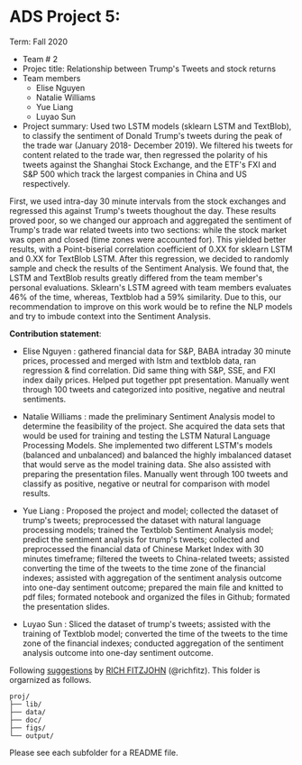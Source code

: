 # ADS Project 5: 

Term: Fall 2020

+ Team # 2
+ Projec title: Relationship between Trump's Tweets and stock returns 
+ Team members
	+ Elise Nguyen
	+ Natalie Williams
	+ Yue Liang 
	+ Luyao Sun 
+ Project summary: Used two LSTM models (sklearn LSTM and TextBlob), to classify the sentiment of Donald Trump's tweets during the peak of the trade war (January 2018- December 2019). We filtered his tweets for content related to the trade war, then regressed the polarity of his tweets against the Shanghai Stock Exchange, and the ETF's FXI and S&P 500 which track the largest companies in China and US respectively. 

First, we used intra-day 30 minute intervals from the stock exchanges and regressed this against Trump's tweets thoughout the day. These results proved poor, so we changed our approach and aggregated the sentiment of Trump's trade war related tweets into two sections: while the stock market was open and closed (time zones were accounted for). This yielded better results, with a Point-biserial correlation coefficient of 0.XX for sklearn LSTM and 0.XX for TextBlob LSTM. After this regression, we decided to randomly sample and check the results of the Sentiment Analysis. We found that, the LSTM and TextBlob results greatly differed from the team member's personal evaluations. Sklearn's LSTM agreed with team members evaluates 46% of the time, whereas, Textblob had a 59% similarity. Due to this, our recommendation to improve on this work would be to refine the NLP models and try to imbude context into the Sentiment Analysis. 
	
**Contribution statement**: 
+ Elise Nguyen : gathered financial data for S&P, BABA intraday 30 minute prices, processed and merged with lstm and textblob data, ran regression & find correlation. Did same thing with S&P, SSE, and FXI index daily prices. Helped put together ppt presentation. Manually went through 100 tweets and categorized into positive, negative and neutral sentiments.
	
+ Natalie Williams : made the preliminary Sentiment Analysis model to determine the feasibility of the project. She acquired the data sets that would be used for training and testing the LSTM Natural Language Processing Models. She implemented two different LSTM's models (balanced and unbalanced) and balanced the highly imbalanced dataset that would serve as the model training data. She also assisted with preparing the presentation files. Manually went through 100 tweets and classify as positive, negative or neutral for comparison with model results. 

+ Yue Liang : Proposed the project and model; collected the dataset of trump's tweets; preprocessed the dataset with natural language processing models; trained the Textblob Sentiment Analysis model; predict the sentiment analysis for trump's tweets; collected and preprocessed the financial data of Chinese Market Index with 30 minutes timeframe; filtered the tweets to China-related tweets; assisted converting the time of the tweets to the time zone of the financial indexes; assisted with aggregation of the sentiment analysis outcome into one-day sentiment outcome; prepared the main file and knitted to pdf files; formated notebook and organized the files in Github; formated the presentation slides. 

+ Luyao Sun : Sliced the dataset of trump's tweets; assisted with the training of Textblob model; converted the time of the tweets to the time zone of the financial indexes; conducted aggregation of the sentiment analysis outcome into one-day sentiment outcome.


Following [suggestions](http://nicercode.github.io/blog/2013-04-05-projects/) by [RICH FITZJOHN](http://nicercode.github.io/about/#Team) (@richfitz). This folder is orgarnized as follows.

```
proj/
├── lib/
├── data/
├── doc/
├── figs/
└── output/
```

Please see each subfolder for a README file.
